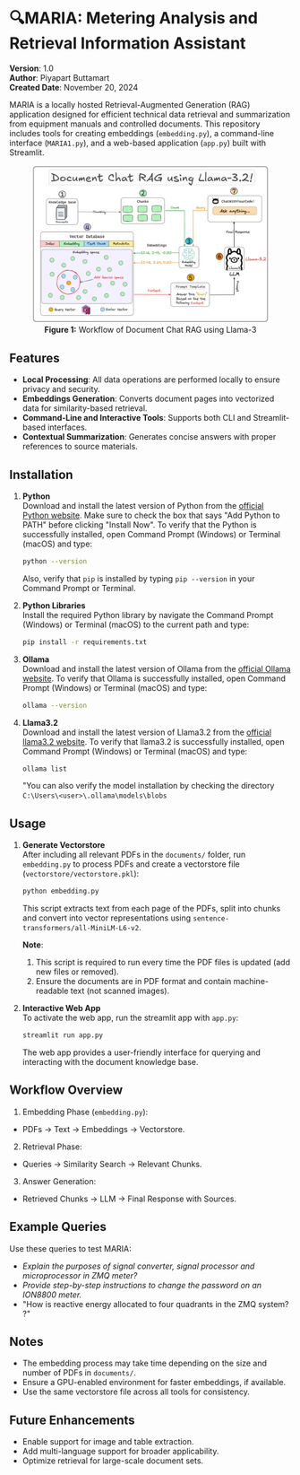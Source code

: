 # 🔍MARIA: Metering Analysis and Retrieval Information Assistant
**Version**: 1.0 \
**Author**: Piyapart Buttamart \
**Created Date**: November 20, 2024

MARIA is a locally hosted Retrieval-Augmented Generation (RAG) application designed for efficient technical data retrieval and summarization from equipment manuals and controlled documents. This repository includes tools for creating embeddings (```embedding.py```), a command-line interface (```MARIA1.py```), and a web-based application (```app.py```) built with Streamlit.
<figure style="text-align: center;">
  <img src="Chat_RAG.png" alt="Workflow of Document Chat RAG">
  <figcaption><b>Figure 1:</b> Workflow of Document Chat RAG using Llama-3
  </figcaption>
</figure>


## Features
- **Local Processing**: All data operations are performed locally to ensure privacy and security.
- **Embeddings Generation**: Converts document pages into vectorized data for similarity-based retrieval.
- **Command-Line and Interactive Tools**: Supports both CLI and Streamlit-based interfaces.
- **Contextual Summarization**: Generates concise answers with proper references to source materials.

## Installation
1. **Python**\
    Download and install the latest version of Python from the [official Python website](https://www.python.org/). Make sure to check the box that says "Add Python to PATH" before clicking "Install Now". To verify that the Python is successfully installed, open Command Prompt (Windows) or Terminal (macOS) and type:
    ```bash
    python --version
    ```
    Also, verify that ```pip``` is installed by typing ```pip --version``` in your Command Prompt or Terminal.

2. **Python Libraries**\
    Install the required Python library by navigate the Command Prompt (Windows) or Terminal (macOS) to the current path and type:
    ```bash
    pip install -r requirements.txt
    ```

3. **Ollama**\
    Download and install the latest version of Ollama from the [official Ollama website](https://ollama.com/download). To verify that Ollama is successfully installed, open Command Prompt (Windows) or Terminal (macOS) and type:
    ```bash
    ollama --version
    ```
4. **Llama3.2**\
    Download and install the latest version of Llama3.2 from the [official llama3.2 website](https://ollama.com/library/llama3.2). To verify that llama3.2 is successfully installed, open Command Prompt (Windows) or Terminal (macOS) and type:
    ```bash
    ollama list
    ```
    "You can also verify the model installation by checking the directory ```C:\Users\<user>\.ollama\models\blobs```

## Usage
1. **Generate Vectorstore** \
    After including all relevant PDFs in the ```documents/``` folder, run ```embedding.py``` to process PDFs and create a vectorstore file (```vectorstore/vectorstore.pkl```):
    ```bash
    python embedding.py
    ```
    This script extracts text from each page of the PDFs, split into chunks and convert into vector representations using ```sentence-transformers/all-MiniLM-L6-v2```.

    **Note**: 
    1. This script is required to run every time the PDF files is updated (add new files or removed).
    2. Ensure the documents are in PDF format and contain machine-readable text (not scanned images).

2. **Interactive Web App**\
    To activate the web app, run the streamlit app with ```app.py```:
    ```bash
    streamlit run app.py
    ```
    The web app provides a user-friendly interface for querying and interacting with the document knowledge base.

## Workflow Overview
1. Embedding Phase (```embedding.py```):
- PDFs → Text → Embeddings → Vectorstore.

2. Retrieval Phase:
- Queries → Similarity Search → Relevant Chunks.

3. Answer Generation:
- Retrieved Chunks → LLM → Final Response with Sources.

## Example Queries
Use these queries to test MARIA:
- *Explain the purposes of signal converter, signal processor and microprocessor in ZMQ meter?*
- *Provide step-by-step instructions to change the password on an ION8800 meter.*
- "How is reactive energy allocated to four quadrants in the ZMQ system? ?"

## Notes
- The embedding process may take time depending on the size and number of PDFs in ```documents/```.
- Ensure a GPU-enabled environment for faster embeddings, if available.
- Use the same vectorstore file across all tools for consistency.

## Future Enhancements
- Enable support for image and table extraction.
- Add multi-language support for broader applicability.
- Optimize retrieval for large-scale document sets.